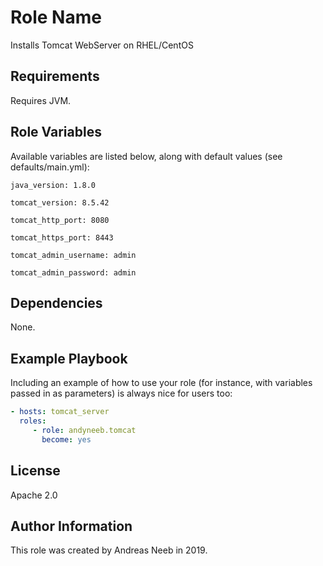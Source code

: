 Role Name
=========

Installs Tomcat WebServer on RHEL/CentOS

Requirements
------------

Requires JVM.

Role Variables
--------------

Available variables are listed below, along with default values (see defaults/main.yml):

    java_version: 1.8.0

    tomcat_version: 8.5.42

    tomcat_http_port: 8080

    tomcat_https_port: 8443

    tomcat_admin_username: admin

    tomcat_admin_password: admin


Dependencies
------------

None.

Example Playbook
----------------

Including an example of how to use your role (for instance, with variables passed in as parameters) is always nice for users too:

```yaml
- hosts: tomcat_server
  roles:
     - role: andyneeb.tomcat
       become: yes
```

License
-------

Apache 2.0

Author Information
------------------

This role was created by Andreas Neeb in 2019.
